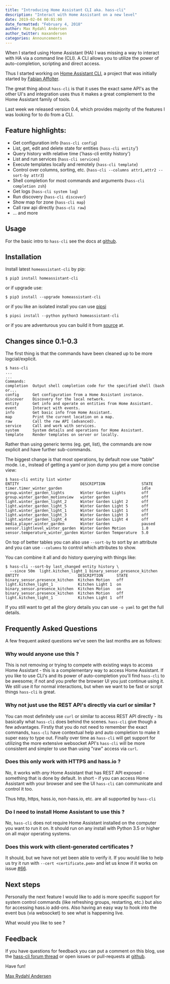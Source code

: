 ```yaml
---
title: "Introducing Home Assistant CLI aka. hass-cli"
description: "Interact with Home Assistant on a new level"
date: 2019-02-04 00:01:00
date_formatted: "February 4, 2018"
author: Max Rydahl Andersen
author_twitter: maxandersen
categories: Announcements
---
```


When I started using Home Assistant (HA) I was missing a way to interact with HA via a command
line (CLI). A CLI allows you to utilize the power of auto-completion, scripting and direct access.

Thus I started working on [Home Assistant CLI][github-hass-cli], a project that
was initially started by [Fabian Affolter][@fabaff].

The great thing about `hass-cli` is that it uses the exact same API's as the other UI's and integration uses thus it makes a great complement to the Home Assistant family of tools.

Last week we released version 0.4, which provides majority of the features I was
looking for to do from a CLI.

## Feature highlights:
   
   - Get configuration info (`hass-cli config`)
   - List, get, edit and delete state for entities (`hass-cli entity`')
   - Query history with relative time ('hass-cli entity history')
   - List and run services (`hass-cli services`)
   - Execute templates locally and remotely (`hass-cli template`)
   - Control over columns, sorting, etc. (`hass-cli --columns attr1,attr2 --sort-by attr3`)
   - Shell completion for most commands and arguments (`hass-cli completion zsh`)
   - Get logs (`hass-cli system log`)
   - Run discovery (`hass-cli discover`)
   - Show map for zone (`hass-cli map`)
   - Call raw api directly (`hass-cli raw`)
   - ... and more

## Usage

For the basic intro to `hass-cli` see the docs at [github](github-hass-cli).

## Installation

Install latest `homeassistant-cli` by pip:

    $ pip3 install homeassistant-cli
    
or if upgrade use:

    $ pip3 install --upgrade homeassistant-cli
   
or if you like an isolated install you can use [pipsi][pipsi]

    $ pipsi install --python python3 homeassistant-cli

or if you are adventurous you can build it from [source][github-hass-cli] at. 

## Changes since 0.1-0.3

The first thing is that the commands have been cleaned up to be more logcial/explicit. 

    $ hass-cli 
    ...
    ...
    Commands:
    completion  Output shell completion code for the specified shell (bash or...
    config      Get configuration from a Home Assistant instance.
    discover    Discovery for the local network.
    entity      Get info and operate on entities from Home Assistant.
    event       Interact with events.
    info        Get basic info from Home Assistant.
    map         Print the current location on a map.
    raw         Call the raw API (advanced).
    service     Call and work with services.
    system      System details and operations for Home Assistant.
    template    Render templates on server or locally.

Rather than using generic terms (eg. get, list), the commands are now explicit
and have further sub-commands.

The biggest change is that most operations, by default now use
"table" mode. i.e., instead of getting a yaml or json dump you get a more concise view:

    $ hass-cli entity list winter
    ENTITY                           DESCRIPTION                STATE    
    timer.timer_winter_garden                                   idle     
    group.winter_garden_lights       Winter Garden Lights       off      
    group.winter_garden_motionview   winter garden              off      
    light.winter_garden_light_2      Winter Garden Light 2      off      
    light.winter_garden_light_5      Winter Garden Light 5      off      
    light.winter_garden_light_1      Winter Garden Light 1      off      
    light.winter_garden_light_3      Winter Garden Light 3      off      
    light.winter_garden_light_4      Winter Garden Light 4      off      
    media_player.winter_garden       Winter Garden              paused   
    sensor.lightlevel_winter_garden  Winter Garden Motion       1.0      
    sensor.temperature_winter_garden Winter Garden Temperature  5.0      

On top of better tables you can also use `--sort-by` to sort by an attribute and you can use `--columns` to control which attributes to show.

You can combine it all and do history querying with things like:

    $ hass-cli --sort-by last_changed entity history \
      --since 50m  light.kitchen_light_1 binary_sensor.presence_kitchen
    ENTITY                          DESCRIPTION      STATE
    binary_sensor.presence_kitchen  Kitchen Motion   off
    light.kitchen_light_1           Kitchen Light 1  on
    binary_sensor.presence_kitchen  Kitchen Motion   on
    binary_sensor.presence_kitchen  Kitchen Motion   off
    light.kitchen_light_1           Kitchen Light 1  off

If you still want to get all the glory details you can use `-o yaml` to get the full details.

## Frequently Asked Questions

A few frequent asked questions we've seen the last months are as follows:

### Why would anyone use this ? 

This is not removing or trying to compete with existing ways to access Home
Assistant - this is a complementary way to access Home Assistant. If you like to
use CLI's and its power of auto-completion you'll find `hass-cli` to be awesome;
if not and you prefer the browser UI you just continue using it. We still use it
for normal interactions, but when we want to be fast or script things `hass-cli`
is great.

### Why not just use the REST API's directly via curl or similar ?

You can most definitely use `curl` or similar to access REST API directly - its
basically what `hass-cli` does behind the scenes. `hass-cli` give though a few
advantages. Firstly that you do not need to remember the exact commands,
`hass-cli` have contextual help and auto completion to make it super easy to
type out. Finally over time as `hass-cli` will get support for utilizing the
more extensive websocket API's `hass-cli` will be more consistent and simpler to
use than using "raw" access via `curl`.

### Does this only work with HTTPS and hass.io ? 

No, it works with *any* Home Assistant that has REST API exposed - something
that is done by default. In short - if you can access Home Assistant with your
browser and see the UI `hass-cli` can communicate and control it too.

Thus http, https, hass.io, non-hass.io, etc. are all supported by `hass-cli`

### Do I need to install Home Assistant to use this ?

No, `hass-cli` does not require Home Assistant installed on the computer you
want to run it on. It should run on any install with Python 3.5 or higher on all
major operating systems.

### Does this work with client-generated certificates ? 

It should, but we have not yet been able to verify it. If you would like to help
us try it run with `--cert <certificate.pem>` and let us know if it works on
issue [#66][client-cert-git].

## Next steps

Personally the next feature I would like to add is more specific support for
system control commands (like refreshing groups, restarting, etc.) but also for
accessing hass.io add-ons. Also having an easy way to hook into the event bus
(via websocket) to see what is happening live.

What would you like to see ? 

## Feedback

If you have questions for feedback you can put a comment on this blog, use the
[hass-cli forum thread][forum-thread-hasscli] or open issues or pull-requests at
[github][github-hass-cli].

Have fun!

[Max Rydahl Andersen][@maxandersen]


[pipsi]: https://github.com/mitsuhiko/pipsi
[github-hass-cli]: https://github.com/home-assistant/home-assistant-cli
[github-hass-issues]: https://github.com/home-assistant/home-assistant-cli/issues
[@fabaff]: https://github.com/fabaff
[forum-thread-hasscli]: https://community.home-assistant.io/t/resurrected-feature-home-assistant-cli/84107
[client-cert-git]: https://github.com/home-assistant/home-assistant-cli/issues/66
[@maxandersen]: https://xam.dk/about
